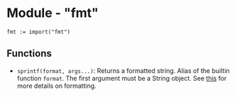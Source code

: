 # Module - "fmt"

```golang
fmt := import("fmt")
```

## Functions

- `sprintf(format, args...)`: Returns a formatted string. Alias of the builtin
  function `format`. The first argument must be a String object. See
  [this](https://github.com/d5/tengo/blob/master/docs/formatting.md) for more
  details on formatting.